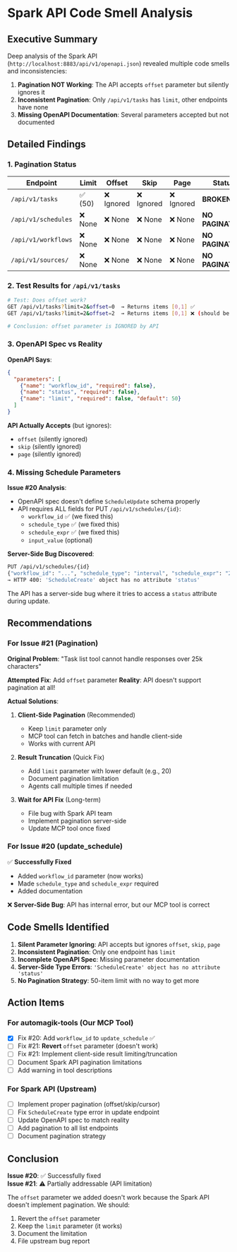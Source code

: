 # Spark API Code Smell Analysis

## Executive Summary

Deep analysis of the Spark API (`http://localhost:8883/api/v1/openapi.json`) revealed multiple code smells and inconsistencies:

1. **Pagination NOT Working**: The API accepts `offset` parameter but silently ignores it
2. **Inconsistent Pagination**: Only `/api/v1/tasks` has `limit`, other endpoints have none
3. **Missing OpenAPI Documentation**: Several parameters accepted but not documented

## Detailed Findings

### 1. Pagination Status

| Endpoint | Limit | Offset | Skip | Page | Status |
|----------|-------|--------|------|------|--------|
| `/api/v1/tasks` | ✅ (50) | ❌ Ignored | ❌ Ignored | ❌ Ignored | **BROKEN** |
| `/api/v1/schedules` | ❌ None | ❌ None | ❌ None | ❌ None | **NO PAGINATION** |
| `/api/v1/workflows` | ❌ None | ❌ None | ❌ None | ❌ None | **NO PAGINATION** |
| `/api/v1/sources/` | ❌ None | ❌ None | ❌ None | ❌ None | **NO PAGINATION** |

### 2. Test Results for `/api/v1/tasks`

```bash
# Test: Does offset work?
GET /api/v1/tasks?limit=2&offset=0  → Returns items [0,1] ✅
GET /api/v1/tasks?limit=2&offset=2  → Returns items [0,1] ❌ (should be [2,3])

# Conclusion: offset parameter is IGNORED by API
```

### 3. OpenAPI Spec vs Reality

**OpenAPI Says**:
```json
{
  "parameters": [
    {"name": "workflow_id", "required": false},
    {"name": "status", "required": false},
    {"name": "limit", "required": false, "default": 50}
  ]
}
```

**API Actually Accepts** (but ignores):
- `offset` (silently ignored)
- `skip` (silently ignored)  
- `page` (silently ignored)

### 4. Missing Schedule Parameters

**Issue #20 Analysis**:
- OpenAPI spec doesn't define `ScheduleUpdate` schema properly
- API requires ALL fields for PUT `/api/v1/schedules/{id}`:
  - `workflow_id` ✅ (we fixed this)
  - `schedule_type` ✅ (we fixed this)
  - `schedule_expr` ✅ (we fixed this)
  - `input_value` (optional)

**Server-Side Bug Discovered**:
```bash
PUT /api/v1/schedules/{id}
{"workflow_id": "...", "schedule_type": "interval", "schedule_expr": "2m"}
→ HTTP 400: 'ScheduleCreate' object has no attribute 'status'
```

The API has a server-side bug where it tries to access a `status` attribute during update.

## Recommendations

### For Issue #21 (Pagination)

**Original Problem**: "Task list tool cannot handle responses over 25k characters"

**Attempted Fix**: Add `offset` parameter
**Reality**: API doesn't support pagination at all!

**Actual Solutions**:

1. **Client-Side Pagination** (Recommended)
   - Keep `limit` parameter only
   - MCP tool can fetch in batches and handle client-side
   - Works with current API

2. **Result Truncation** (Quick Fix)
   - Add `limit` parameter with lower default (e.g., 20)
   - Document pagination limitation
   - Agents call multiple times if needed

3. **Wait for API Fix** (Long-term)
   - File bug with Spark API team
   - Implement pagination server-side
   - Update MCP tool once fixed

### For Issue #20 (update_schedule)

✅ **Successfully Fixed**
- Added `workflow_id` parameter (now works)
- Made `schedule_type` and `schedule_expr` required
- Added documentation

❌ **Server-Side Bug**: API has internal error, but our MCP tool is correct

## Code Smells Identified

1. **Silent Parameter Ignoring**: API accepts but ignores `offset`, `skip`, `page`
2. **Inconsistent Pagination**: Only one endpoint has `limit`
3. **Incomplete OpenAPI Spec**: Missing parameter documentation
4. **Server-Side Type Errors**: `'ScheduleCreate' object has no attribute 'status'`
5. **No Pagination Strategy**: 50-item limit with no way to get more

## Action Items

### For automagik-tools (Our MCP Tool)

- [x] Fix #20: Add `workflow_id` to `update_schedule` ✅
- [ ] Fix #21: **Revert** `offset` parameter (doesn't work)
- [ ] Fix #21: Implement client-side result limiting/truncation
- [ ] Document Spark API pagination limitations
- [ ] Add warning in tool descriptions

### For Spark API (Upstream)

- [ ] Implement proper pagination (offset/skip/cursor)
- [ ] Fix `ScheduleCreate` type error in update endpoint
- [ ] Update OpenAPI spec to match reality
- [ ] Add pagination to all list endpoints
- [ ] Document pagination strategy

## Conclusion

**Issue #20**: ✅ Successfully fixed  
**Issue #21**: ⚠️  Partially addressable (API limitation)

The `offset` parameter we added doesn't work because the Spark API doesn't implement pagination. We should:
1. Revert the `offset` parameter
2. Keep the `limit` parameter (it works)
3. Document the limitation
4. File upstream bug report
